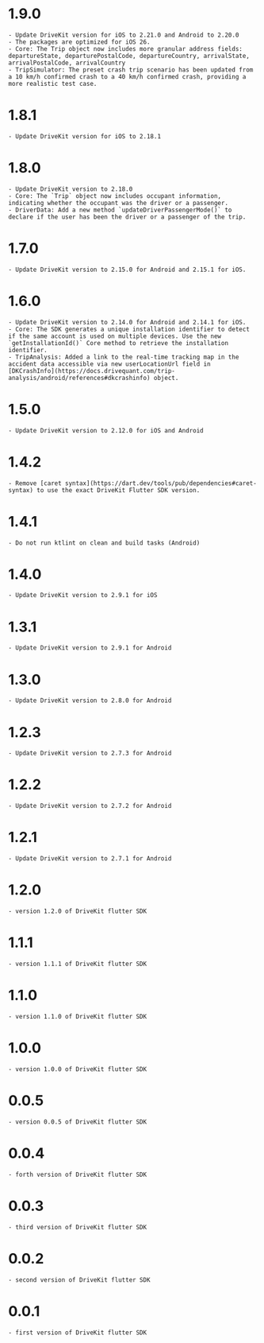 # 1.9.0

    - Update DriveKit version for iOS to 2.21.0 and Android to 2.20.0
    - The packages are optimized for iOS 26.
    - Core: The Trip object now includes more granular address fields: departureState, departurePostalCode, departureCountry, arrivalState, arrivalPostalCode, arrivalCountry
    - TripSimulator: The preset crash trip scenario has been updated from a 10 km/h confirmed crash to a 40 km/h confirmed crash, providing a more realistic test case.

# 1.8.1

    - Update DriveKit version for iOS to 2.18.1

# 1.8.0

    - Update DriveKit version to 2.18.0
    - Core: The `Trip` object now includes occupant information, indicating whether the occupant was the driver or a passenger.
    - DriverData: Add a new method `updateDriverPassengerMode()` to declare if the user has been the driver or a passenger of the trip.

# 1.7.0

    - Update DriveKit version to 2.15.0 for Android and 2.15.1 for iOS.
    
# 1.6.0

    - Update DriveKit version to 2.14.0 for Android and 2.14.1 for iOS.
    - Core: The SDK generates a unique installation identifier to detect if the same account is used on multiple devices. Use the new `getInstallationId()` Core method to retrieve the installation identifier.
    - TripAnalysis: Added a link to the real-time tracking map in the accident data accessible via new userLocationUrl field in [DKCrashInfo](https://docs.drivequant.com/trip-analysis/android/references#dkcrashinfo) object.

# 1.5.0

    - Update DriveKit version to 2.12.0 for iOS and Android

# 1.4.2

    - Remove [caret syntax](https://dart.dev/tools/pub/dependencies#caret-syntax) to use the exact DriveKit Flutter SDK version.

# 1.4.1

    - Do not run ktlint on clean and build tasks (Android)

# 1.4.0

    - Update DriveKit version to 2.9.1 for iOS

# 1.3.1

    - Update DriveKit version to 2.9.1 for Android
    
# 1.3.0

    - Update DriveKit version to 2.8.0 for Android
    
# 1.2.3

    - Update DriveKit version to 2.7.3 for Android

# 1.2.2

    - Update DriveKit version to 2.7.2 for Android

# 1.2.1

    - Update DriveKit version to 2.7.1 for Android

# 1.2.0

    - version 1.2.0 of DriveKit flutter SDK

# 1.1.1

    - version 1.1.1 of DriveKit flutter SDK

# 1.1.0

    - version 1.1.0 of DriveKit flutter SDK

# 1.0.0

    - version 1.0.0 of DriveKit flutter SDK

# 0.0.5

    - version 0.0.5 of DriveKit flutter SDK

# 0.0.4

    - forth version of DriveKit flutter SDK

# 0.0.3

    - third version of DriveKit flutter SDK

# 0.0.2

    - second version of DriveKit flutter SDK

# 0.0.1

    - first version of DriveKit flutter SDK
